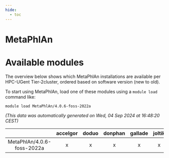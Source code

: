```yaml
---
hide:
  - toc
---
```


MetaPhlAn
=========

# Available modules


The overview below shows which MetaPhlAn installations are available per HPC-UGent Tier-2cluster, ordered based on software version (new to old).

To start using MetaPhlAn, load one of these modules using a `module load` command like:

```shell
module load MetaPhlAn/4.0.6-foss-2022a
```

*(This data was automatically generated on Wed, 04 Sep 2024 at 16:48:20 CEST)*  

| |accelgor|doduo|donphan|gallade|joltik|shinx|skitty|
| :---: | :---: | :---: | :---: | :---: | :---: | :---: | :---: |
|MetaPhlAn/4.0.6-foss-2022a|x|x|x|x|x|-|x|
